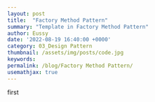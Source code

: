 ```yaml
---
layout: post
title:  "Factory Method Pattern"
summary: "Template in Factory Method Pattern"
author: Eussy
date: '2022-08-19 16:40:00 +0000'
category: 03_Design Pattern
thumbnail: /assets/img/posts/code.jpg
keywords: 
permalink: /blog/Factory Method Pattern/
usemathjax: true
---
```


first
